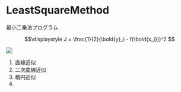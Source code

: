 # LeastSquareMethod
最小二乗法プログラム</br>

```math
\displaystyle J = \frac{1}{2}(\bold{y}_i - f(\bold{x_i}))^2 
```
<img src="https://render.githubusercontent.com/render/math?math=\displaystyle J = \frac{1}{2}(\bold{y}_i - f(\bold{x_i}))^2">

1) 直線近似</br>
2) 二次曲線近似</br>
3) 楕円近似</br>
4) 
